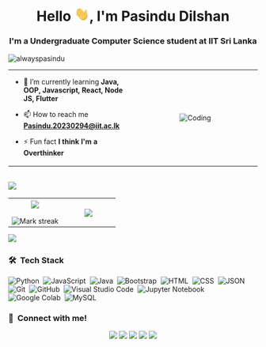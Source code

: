 <h1 align="center">  Hello <img src="https://raw.githubusercontent.com/ABSphreak/ABSphreak/master/gifs/Hi.gif" width="30px">, I'm Pasindu Dilshan</h1>
<h3 align="center">I'm a Undergraduate Computer Science student at IIT Sri Lanka</h3>

<p align="left"> <img src="https://komarev.com/ghpvc/?username=alwayspasindu&label=Profile%20views&color=0e75b6&style=flat" alt="alwayspasindu" /> </p>


<table align="center">
<tr border="none">
<td width="50%" align="left">
  
- 🌱 I’m currently learning **Java, OOP, Javascript, React, Node JS, Flutter**

- 📫 How to reach me **<a href="mailto:pasindu.20230294@iit.ac.lk">Pasindu.20230294@iit.ac.lk </a>**

- ⚡ Fun fact **I think I'm a Overthinker**

</td>
<td width="50%" align="center">

  <img align="center" alt="Coding" width="450" src="https://repository-images.githubusercontent.com/588181932/e36ec678-7984-4cdd-8e4c-a3932772ff8e">

  
  </td>
</tr>
</table>


                  
  <br>

<img src="https://user-images.githubusercontent.com/73097560/115834477-dbab4500-a447-11eb-908a-139a6edaec5c.gif"> 
  
  
  
<table border="0" align="center">
<tr border="0">
<td width="50%" align="center">
  
  <img  align="center"  src="https://github-readme-stats.vercel.app/api?username=alwaysPasindu&theme=cobalt&show_icons=true&count_private=true" />
  <br></br>
  <img  title="🔥 Get streak stats for your profile at git.io/streak-stats" alt="Mark streak" src="https://github-readme-streak-stats.herokuapp.com/?user=alwaysPasindu&theme=dark&hide_border=true" />


  
</td>

<td width="50%" align="center">

  <img  align="center"  src="https://github-readme-stats.anuraghazra1.vercel.app/api/top-langs/?username=alwaysPasindu&theme=dark&hide_border=true&no-bg=true&no-frame=true&langs_count=10"/>
  
  </td>
</tr>
</table>
<img src="https://user-images.githubusercontent.com/73097560/115834477-dbab4500-a447-11eb-908a-139a6edaec5c.gif"> 
<br>



### 🛠 &nbsp;Tech Stack

![Python](https://img.shields.io/badge/-Python-05122A?style=flat&logo=python)&nbsp;
![JavaScript](https://img.shields.io/badge/-JavaScript-05122A?style=flat&logo=javascript)&nbsp;
![Java](https://img.shields.io/badge/-Java-05122A?style=flat&logo=Java&logoColor=FFA518)&nbsp;
![Bootstrap](https://img.shields.io/badge/-Bootstrap-05122A?style=flat&logo=bootstrap&logoColor=563D7C)&nbsp;
![HTML](https://img.shields.io/badge/-HTML-05122A?style=flat&logo=HTML5)&nbsp;
![CSS](https://img.shields.io/badge/-CSS-05122A?style=flat&logo=CSS3&logoColor=1572B6)&nbsp;
![JSON](https://img.shields.io/badge/-JSON-05122A?style=flat&logo=json&logoColor=000000)&nbsp;
![Git](https://img.shields.io/badge/-Git-05122A?style=flat&logo=git)&nbsp;
![GitHub](https://img.shields.io/badge/-GitHub-05122A?style=flat&logo=github)&nbsp;
![Visual Studio Code](https://img.shields.io/badge/-Visual%20Studio%20Code-05122A?style=flat&logo=visual-studio-code&logoColor=007ACC)&nbsp;
![Jupyter Notebook](https://img.shields.io/badge/-Jupyter%20Notebook-05122A?style=flat&logo=jupyter&logoColor=F37626)&nbsp;
![Google Colab](https://img.shields.io/badge/-Google%20Colab-05122A?style=flat&logo=google-colab&logoColor=F9AB00)&nbsp;
![MySQL](https://img.shields.io/badge/-MySQL-05122A?style=flat&logo=mysql&logoColor=4479A1)&nbsp;



<p  align="center">


### :link: &nbsp;Connect with me!

<p align="center">
<a href="https://www.pasindu.live"><img src="https://img.shields.io/badge/-Pasindu.live-3423A6?style=for-the-badge&logo=Google-Chrome&logoColor=white"/></a>
<a href="https://www.linkedin.com/in/pasindu-dilshan-929865269/"><img src="https://img.shields.io/badge/-Pasindu%20Dilshan-0077B5?style=for-the-badge&logo=Linkedin&logoColor=white"/></a>
<a href="mailto:pasindu.20230294@iit.ac.lk"><img src="https://img.shields.io/badge/-Pasindu.20230294@iit.ac.lk-D14836?style=for-the-badge&logo=Gmail&logoColor=white"/></a>
<a href="https://www.instagram.com/always.pasindu?igsh=MWoweTJkcmR1bm8xYQ=="><img src="https://img.shields.io/badge/-always.pasindu-E4405F?style=for-the-badge&logo=Instagram&logoColor=white"/></a>
<a href="https://x.com/alwaysPasindu?s=09"><img src="https://img.shields.io/badge/-alwaysPasindu-1DA1F2?style=for-the-badge&logo=twitter&logoColor=white"/></a>
</p>


